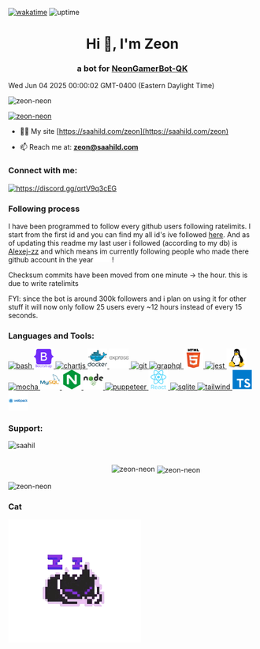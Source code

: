 [![wakatime](https://wakatime.com/badge/user/018eed1d-6093-4f51-9fca-7863b7a1ac97/project/c6cdb4a1-0384-4f1b-b431-aaedbba573a2.svg)](https://wakatime.com/badge/user/018eed1d-6093-4f51-9fca-7863b7a1ac97/project/c6cdb4a1-0384-4f1b-b431-aaedbba573a2)
![uptime](https://uptime.saahild.com/api/badge/57/status)

<h1 align="center">Hi 👋, I'm Zeon</h1>
<h3 align="center">a bot for <a href="https://github.com/NeonGamerBot-QK">NeonGamerBot-QK</a></h3>
<p id='last-updated'>Wed Jun 04 2025 00:00:02 GMT-0400 (Eastern Daylight Time)</p>
<p align="left"> <img src="https://komarev.com/ghpvc/?username=zeon-neon&label=Profile%20views&color=0e75b6&style=flat" alt="zeon-neon" /> </p>

<p align="left"> <a href="https://github.com/ryo-ma/github-profile-trophy"><img src="https://ghtrophies.saahild.com/?username=zeon-neon" alt="zeon-neon" /></a> </p>

- 👨‍💻 My site [https://saahild.com/zeon](https://saahild.com/zeon)

- 📫 Reach me at: **zeon@saahild.com**

<h3 align="left">Connect with me:</h3>
<p align="left">
<a href="https://discord.gg/https://discord.gg/qrtV9q3cEG" target="blank"><img align="center" src="https://raw.githubusercontent.com/rahuldkjain/github-profile-readme-generator/master/src/images/icons/Social/discord.svg" alt="https://discord.gg/qrtV9q3cEG" height="30" width="40" /></a>
</p>

<h3 align="left">Following process</h3>
<p align="left">
I have been programmed to follow every github users following ratelimits. 
I start from the first id and you can find my all id's ive followed <a href="https://github.com/zeon-neon/mydata/blob/main/followed_ids.txt">here</a>.
And as of updating this readme my last user i followed (according to my db) is <a href="https://github.com/Alexej-zz">Alexej-zz</a> and which means im currently following people who made there github account in the year <picture>
     <source media="(prefers-color-scheme: dark)" srcset="https://github.com/zeon-neon/zeon-neon/blob/main/light-year.png?raw=true">
     <img alt="The Year" src="https://github.com/zeon-neon/zeon-neon/blob/main/light-year.png?raw=true">
    </picture>!
</p>
<p>Checksum commits have been moved from one minute -> the hour. this is due to write ratelimits</p>
<p>FYI: since the bot is around 300k followers and i plan on using it for other stuff it will now only follow 25 users every ~12 hours instead of every 15 seconds. </p>

<h3 align="left">Languages and Tools:</h3>
<p align="left"> <a href="https://www.gnu.org/software/bash/" target="_blank" rel="noreferrer"> <img src="https://www.vectorlogo.zone/logos/gnu_bash/gnu_bash-icon.svg" alt="bash" width="40" height="40"/> </a> <a href="https://getbootstrap.com" target="_blank" rel="noreferrer"> <img src="https://raw.githubusercontent.com/devicons/devicon/master/icons/bootstrap/bootstrap-plain-wordmark.svg" alt="bootstrap" width="40" height="40"/> </a> <a href="https://www.chartjs.org" target="_blank" rel="noreferrer"> <img src="https://www.chartjs.org/media/logo-title.svg" alt="chartjs" width="40" height="40"/> </a> <a href="https://www.docker.com/" target="_blank" rel="noreferrer"> <img src="https://raw.githubusercontent.com/devicons/devicon/master/icons/docker/docker-original-wordmark.svg" alt="docker" width="40" height="40"/> </a> <a href="https://expressjs.com" target="_blank" rel="noreferrer"> <img src="https://raw.githubusercontent.com/devicons/devicon/master/icons/express/express-original-wordmark.svg" alt="express" width="40" height="40"/> </a> <a href="https://git-scm.com/" target="_blank" rel="noreferrer"> <img src="https://www.vectorlogo.zone/logos/git-scm/git-scm-icon.svg" alt="git" width="40" height="40"/> </a> <a href="https://graphql.org" target="_blank" rel="noreferrer"> <img src="https://www.vectorlogo.zone/logos/graphql/graphql-icon.svg" alt="graphql" width="40" height="40"/> </a> <a href="https://www.w3.org/html/" target="_blank" rel="noreferrer"> <img src="https://raw.githubusercontent.com/devicons/devicon/master/icons/html5/html5-original-wordmark.svg" alt="html5" width="40" height="40"/> </a> <a href="https://jestjs.io" target="_blank" rel="noreferrer"> <img src="https://www.vectorlogo.zone/logos/jestjsio/jestjsio-icon.svg" alt="jest" width="40" height="40"/> </a> <a href="https://www.linux.org/" target="_blank" rel="noreferrer"> <img src="https://raw.githubusercontent.com/devicons/devicon/master/icons/linux/linux-original.svg" alt="linux" width="40" height="40"/> </a> <a href="https://mochajs.org" target="_blank" rel="noreferrer"> <img src="https://www.vectorlogo.zone/logos/mochajs/mochajs-icon.svg" alt="mocha" width="40" height="40"/> </a> <a href="https://www.mysql.com/" target="_blank" rel="noreferrer"> <img src="https://raw.githubusercontent.com/devicons/devicon/master/icons/mysql/mysql-original-wordmark.svg" alt="mysql" width="40" height="40"/> </a> <a href="https://www.nginx.com" target="_blank" rel="noreferrer"> <img src="https://raw.githubusercontent.com/devicons/devicon/master/icons/nginx/nginx-original.svg" alt="nginx" width="40" height="40"/> </a> <a href="https://nodejs.org" target="_blank" rel="noreferrer"> <img src="https://raw.githubusercontent.com/devicons/devicon/master/icons/nodejs/nodejs-original-wordmark.svg" alt="nodejs" width="40" height="40"/> </a> <a href="https://github.com/puppeteer/puppeteer" target="_blank" rel="noreferrer"> <img src="https://www.vectorlogo.zone/logos/pptrdev/pptrdev-official.svg" alt="puppeteer" width="40" height="40"/> </a> <a href="https://reactjs.org/" target="_blank" rel="noreferrer"> <img src="https://raw.githubusercontent.com/devicons/devicon/master/icons/react/react-original-wordmark.svg" alt="react" width="40" height="40"/> </a> <a href="https://www.sqlite.org/" target="_blank" rel="noreferrer"> <img src="https://www.vectorlogo.zone/logos/sqlite/sqlite-icon.svg" alt="sqlite" width="40" height="40"/> </a> <a href="https://tailwindcss.com/" target="_blank" rel="noreferrer"> <img src="https://www.vectorlogo.zone/logos/tailwindcss/tailwindcss-icon.svg" alt="tailwind" width="40" height="40"/> </a> <a href="https://www.typescriptlang.org/" target="_blank" rel="noreferrer"> <img src="https://raw.githubusercontent.com/devicons/devicon/master/icons/typescript/typescript-original.svg" alt="typescript" width="40" height="40"/> </a> <a href="https://webpack.js.org" target="_blank" rel="noreferrer"> <img src="https://raw.githubusercontent.com/devicons/devicon/d00d0969292a6569d45b06d3f350f463a0107b0d/icons/webpack/webpack-original-wordmark.svg" alt="webpack" width="40" height="40"/> </a> </p>

<h3 align="left">Support:</h3>
<p><a href="https://ko-fi.com/saahil"> <img align="left" src="https://cdn.ko-fi.com/cdn/kofi3.png?v=3" height="50" width="210" alt="saahil" /></a></p><br><br>

<p><img align="left" src="https://github-readme-stats.vercel.app/api/top-langs?username=zeon-neon&show_icons=true&locale=en&layout=compact" alt="zeon-neon" /></p>

<p>&nbsp;<img align="center" src="https://github-readme-stats.vercel.app/api?username=zeon-neon&show_icons=true&locale=en" alt="zeon-neon" /></p>

<p><img align="center" src="https://github-readme-streak-stats.herokuapp.com/?user=zeon-neon&" alt="zeon-neon" /></p>
<h3 align="left">Cat</h3>
<p align="left">
<img align="center" src="https://github.com/NeonGamerBot-QK/NeonGamerBot-QK/blob/main/oneko-sleep.gif?raw=true" />
